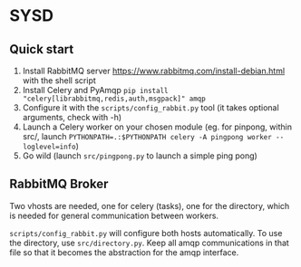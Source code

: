 # SYSD

## Quick start

1. Install RabbitMQ server https://www.rabbitmq.com/install-debian.html with the shell script
2. Install Celery and PyAmqp `pip install "celery[librabbitmq,redis,auth,msgpack]" amqp`
3. Configure it with the `scripts/config_rabbit.py` tool (it takes optional arguments, check with -h)
4. Launch a Celery worker on your chosen module (eg. for pinpong, within src/, launch `PYTHONPATH=.:$PYTHONPATH celery -A pingpong worker --loglevel=info`)
5. Go wild (launch `src/pingpong.py` to launch a simple ping pong)

## RabbitMQ Broker

Two vhosts are needed, one for celery (tasks), one for the directory, which is needed for general communication between workers.

`scripts/config_rabbit.py` will configure both hosts automatically. To use the directory, use `src/directory.py`. Keep all amqp communications in that file so that it becomes the abstraction for the amqp interface.
